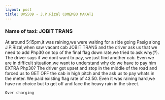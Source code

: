 ```yaml
---
layout: post
title: UVS509 - J.P.Rizal COMEMBO MAKATI
---
```


### Name of taxi: JOBIT TRANS

At around 5:15pm,it was raining,we were waiting for a ride going Pasig along J.P.Rizal,when saw vacant cab JOBIT TRANS and the driver ask us that we need to add Php30 on top of the final flag down rate,we tried to ask why(?). The driver says if we dont want to pay, we just find another cab. Even we are in difficult situation,we want to understand why do we have to pay him EXTRA Php30? The driver got upset and stop in the middle of the road and forced us to GET OFF the cab in high pitch and the ask us to pay whats in the meter. We paid existing flag rate of 43.50. Even it was raining hard,we have no choice but to get off and face the heavy rain in the street.

```Over charging```
